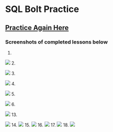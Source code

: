 # SQL Bolt Practice

## [Practice Again Here](https://sqlbolt.com/)

### Screenshots of completed lessons below
1. 
![](./Screenshots/L1.PNG)
2. 

![](./Screenshots/L2.PNG)
3. 

![](./Screenshots/L3.PNG)
4. 

![](./Screenshots/L4.PNG)
5. 

![](./Screenshots/L5.PNG)
6. 

![](./Screenshots/L6.PNG)
13. 

![](./Screenshots/L13.PNG)
14. 
![](./Screenshots/L14.PNG)
15. 
![](./Screenshots/L15.PNG)
16. 
![](./Screenshots/L16.PNG)
17. 
![](./Screenshots/L17.PNG)
18. 
![](./Screenshots/L18.PNG)
